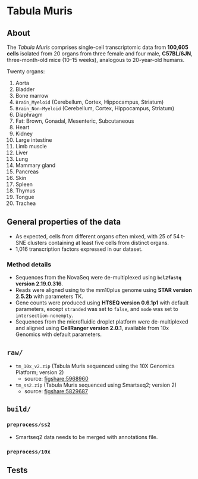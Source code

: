 # Tabula Muris

## About

The _Tabula Muris_ comprises single-cell transcriptomic data from **100,605 cells** isolated from 20 organs from three female and four male, **C57BL/6JN**, three-month-old mice (10–15 weeks), analogous to 20-year-old humans.

Twenty organs:
1. Aorta
2. Bladder
3. Bone marrow
4. `Brain_Myeloid` (Cerebellum, Cortex, Hippocampus, Striatum)
5. `Brain_Non-Myeloid` (Cerebellum, Cortex, Hippocampus, Striatum)
6. Diaphragm
7. Fat: Brown, Gonadal, Mesenteric, Subcutaneous
8. Heart
9. Kidney
10. Large intestine
11. Limb muscle
12. Liver
13. Lung
14. Mammary gland
15. Pancreas
16. Skin
17. Spleen
18. Thymus
19. Tongue
20. Trachea

## General properties of the data
- As expected, cells from different organs often mixed, with 25 of 54 t-SNE clusters containing at least five cells from distinct organs.
- 1,016 transcription factors expressed in our dataset.

### Method details
- Sequences from the NovaSeq were de-multiplexed using **`bcl2fastq` version 2.19.0.316**.
- Reads were aligned using to the mm10plus genome using **STAR version 2.5.2b** with parameters TK.
- Gene counts were produced using **HTSEQ version 0.6.1p1** with default parameters, except `stranded` was set to `false`, and `mode` was set to `intersection-nonempty`.
- Sequences from the microfluidic droplet platform were de-multiplexed and aligned using **CellRanger version 2.0.1**, available from 10x Genomics with default parameters.

## `raw/`

- `tm_10x_v2.zip` (Tabula Muris sequenced using the 10X Genomics Platform; version 2)
  - source: [figshare:5968960](https://figshare.com/articles/dataset/Single-cell_RNA-seq_data_from_microfluidic_emulsion_v2_/5968960)
- `tm_ss2.zip` (Tabula Muris sequenced using Smartseq2; version 2)
  - source: [figshare:5829687](https://figshare.com/articles/dataset/Single-cell_RNA-seq_data_from_Smart-seq2_sequencing_of_FACS_sorted_cells_v2_/5829687)

## `build/`

### `preprocess/ss2`
- Smartseq2 data needs to be merged with annotations file.

### `preprocess/10x`

## Tests

